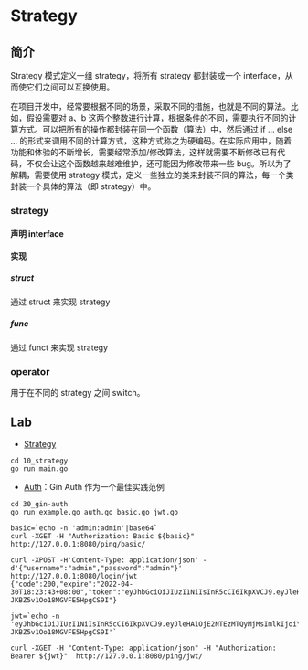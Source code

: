 # Strategy

## 简介

Strategy 模式定义一组 strategy，将所有 strategy 都封装成一个 interface，从而使它们之间可以互换使用。

在项目开发中，经常要根据不同的场景，采取不同的措施，也就是不同的算法。比如，假设需要对 a、b 这两个整数进行计算，根据条件的不同，需要执行不同的计算方式。可以把所有的操作都封装在同一个函数（算法）中，然后通过 if ... else ... 的形式来调用不同的计算方式，这种方式称之为硬编码。在实际应用中，随着功能和体验的不断增长，需要经常添加/修改算法，这样就需要不断修改已有代码，不仅会让这个函数越来越难维护，还可能因为修改带来一些 bug。所以为了解耦，需要使用 strategy 模式，定义一些独立的类来封装不同的算法，每一个类封装一个具体的算法（即 strategy）中。

### strategy

#### 声明 interface



#### 实现

##### struct

通过 struct 来实现 strategy



##### func

通过 funct 来实现 strategy



### operator

用于在不同的 strategy 之间 switch。



## Lab

- [Strategy](10_strategy/main.go)

```shell
cd 10_strategy
go run main.go
```

- [Auth](30_strategy/30_gin-auth/main.go)：Gin Auth 作为一个最佳实践范例

```shell
cd 30_gin-auth
go run example.go auth.go basic.go jwt.go

basic=`echo -n 'admin:admin'|base64`
curl -XGET -H "Authorization: Basic ${basic}" http://127.0.0.1:8080/ping/basic/

curl -XPOST -H'Content-Type: application/json' -d'{"username":"admin","password":"admin"}' http://127.0.0.1:8080/login/jwt 
{"code":200,"expire":"2022-04-30T18:23:43+08:00","token":"eyJhbGciOiJIUzI1NiIsInR5cCI6IkpXVCJ9.eyJleHAiOjE2NTEzMTQyMjMsImlkIjoiYWRtaW4iLCJvcmlnX2lhdCI6MTY1MTMxMDYyM30.AugP8KBMBD7nOmEi03-JKBZ5v1Oo18MGVFE5HpgCS9I"}

jwt=`echo -n 'eyJhbGciOiJIUzI1NiIsInR5cCI6IkpXVCJ9.eyJleHAiOjE2NTEzMTQyMjMsImlkIjoiYWRtaW4iLCJvcmlnX2lhdCI6MTY1MTMxMDYyM30.AugP8KBMBD7nOmEi03-JKBZ5v1Oo18MGVFE5HpgCS9I'`

curl -XGET -H "Content-Type: application/json" -H "Authorization: Bearer ${jwt}"  http://127.0.0.1:8080/ping/jwt/
```

